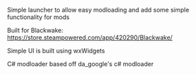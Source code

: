 Simple launcher to allow easy modloading and add some simple functionality for mods

Built for Blackwake: https://store.steampowered.com/app/420290/Blackwake/

Simple UI is built using wxWidgets

C# modloader based off da_google's c# modloader
